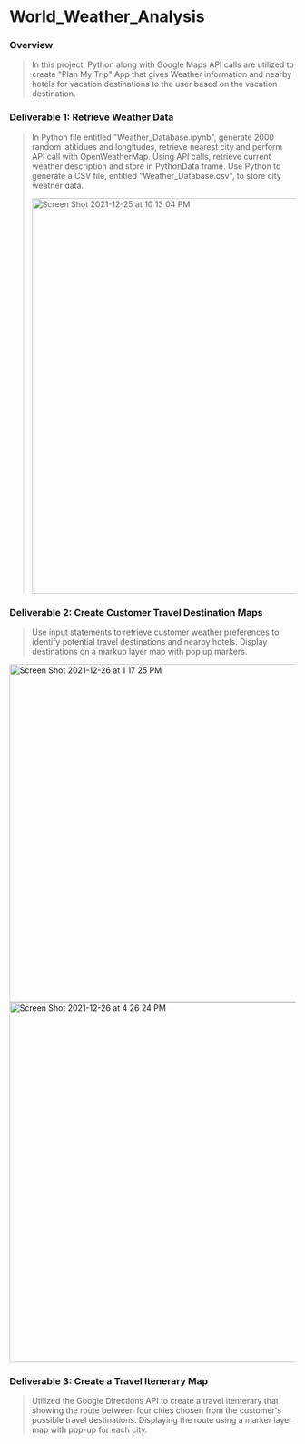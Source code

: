 # World_Weather_Analysis


### Overview
> In this project, Python along with Google Maps API calls are utilized to create "Plan My Trip" App that gives Weather information and nearby hotels for vacation destinations to the user based on the vacation destination. 


### Deliverable 1: Retrieve Weather Data 
> In Python file entitled "Weather_Database.ipynb", generate 2000 random latitidues and longitudes, retrieve nearest city and perform API call with OpenWeatherMap.  Using API calls, retrieve current weather description and store in PythonData frame.  Use Python to generate a CSV file, entitled "Weather_Database.csv", to store city weather data.
> 
> <img width="697" alt="Screen Shot 2021-12-25 at 10 13 04 PM" src="https://user-images.githubusercontent.com/37478490/147398678-e8c06a93-7798-4aab-b97d-168841996573.png">


### Deliverable 2: Create Customer Travel Destination Maps
> Use input statements to retrieve customer weather preferences to identify potential travel destinations and nearby hotels. Display destinations on a markup layer map with pop up markers.

<img width="595" alt="Screen Shot 2021-12-26 at 1 17 25 PM" src="https://user-images.githubusercontent.com/37478490/147418023-82800b15-4d93-40ec-9b44-ddf05e30aef5.png">

<img width="635" alt="Screen Shot 2021-12-26 at 4 26 24 PM" src="https://user-images.githubusercontent.com/37478490/147421385-8af4d7c8-9921-44b4-86df-e9f4941ccabc.png">


### Deliverable 3:  Create a Travel Itenerary Map
> Utilized the Google Directions API to create a travel itenterary that showing the route between four cities chosen from the customer's possible travel destinations.  Displaying the route using a marker layer map with pop-up for each city.


